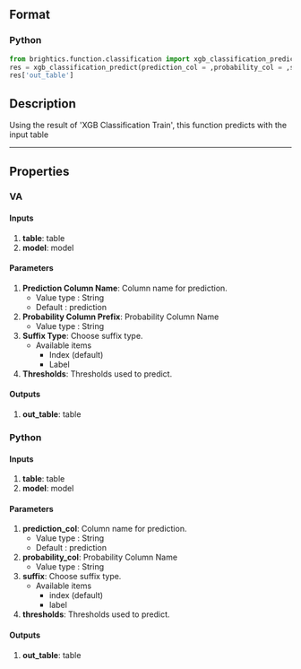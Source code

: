 ## Format
### Python
```python
from brightics.function.classification import xgb_classification_predict
res = xgb_classification_predict(prediction_col = ,probability_col = ,suffix = ,thresholds = )
res['out_table']
```

## Description
Using the result of 'XGB Classification Train', this function predicts with the input table

---

## Properties
### VA
#### Inputs
1. **table**: table
2. **model**: model

#### Parameters
1. **Prediction Column Name**: Column name for prediction.
   - Value type : String
   - Default : prediction
2. **Probability Column Prefix**: Probability Column Name
   - Value type : String
3. **Suffix Type**: Choose suffix type.
   - Available items
      - Index (default)
      - Label
4. **Thresholds**: Thresholds used to predict.

#### Outputs
1. **out_table**: table

### Python
#### Inputs
1. **table**: table
2. **model**: model

#### Parameters
1. **prediction_col**: Column name for prediction.
   - Value type : String
   - Default : prediction
2. **probability_col**: Probability Column Name
   - Value type : String
3. **suffix**: Choose suffix type.
   - Available items
      - index (default)
      - label
4. **thresholds**: Thresholds used to predict.

#### Outputs
1. **out_table**: table

